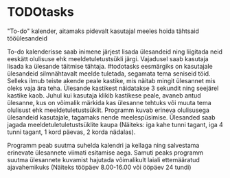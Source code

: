 # TODOtasks
"To-do" kalender, aitamaks pidevalt kasutajal meeles hoida tähtsaid tööülesandeid

To-do kalenderisse saab inimene järjest lisada ülesandeid ning liigitada neid eeskätt olulisuse ehk meeldetuletustsükli järgi. Vajadusel saab kasutaja lisada ka ülesande täitmise tähtaja. #todotasks eesmärgiks on kasutajale ülesandeid silmnähtavalt meelde tuletada, segamata tema seniseid töid. Selleks ilmub teiste akende peale kastike, mis näitab mingit ülesannet mis oleks vaja ära teha. Ülesande kastikest näidatakse 3 sekundit ning seejärel kastike kaob. Juhul kui kasutaja klikib kastikese peale, avaneb antud ülesanne, kus on võimalik märkida kas ülesanne tehtuks või muuta tema olulisust ehk meeldetuletustsüklit. Programm kuvab erineva olulisusega ülesandeid kasutajale, tagamaks nende meelespüsimise. Ülesanded saab jagada meeldetuletuletustsüklite kaupa (Näiteks: iga kahe tunni tagant, iga 4 tunni tagant, 1 kord päevas, 2 korda nädalas).


Programm peab suutma suhelda kalendri ja kellaga ning salvestama erinevate ülesannete viimati esitamise aega. Samuti peaks programm suutma ülesannete kuvamist hajutada võimalikult laiali ettemääratud ajavahemikuks (Näiteks tööpäev 8.00-16.00 või ööpäev 24 tundi)
